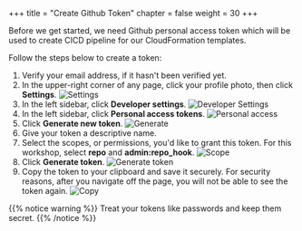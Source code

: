 +++
title = "Create Github Token"
chapter = false
weight = 30
+++

Before we get started, we need Github personal access token which will be used to create CICD pipeline for our CloudFormation templates.

Follow the steps below to create a token:

1. Verify your email address, if it hasn't been verified yet.
2. In the upper-right corner of any page, click your profile photo, then click **Settings**.
![Settings](/images/github-settings.png)
3. In the left sidebar, click **Developer settings**.
![Developer Settings](/images/github-devsettings.png)
4. In the left sidebar, click **Personal access tokens**.
![Personal access](/images/github-personal-access.png)
5. Click **Generate new token**.
![Generate](/images/github-generate-token.png)
6. Give your token a descriptive name.
7. Select the scopes, or permissions, you'd like to grant this token. For this workshop, select **repo** and **admin:repo_hook**.
![Scope](/images/github-token-scope.gif)
8. Click **Generate token**.
![Generate token](/images/github-generate.png)
9. Copy the token to your clipboard and save it securely. For security reasons, after you navigate off the page, you will not be able to see the token again.
![Copy](/images/github-copy-token.png)

{{% notice warning %}}
Treat your tokens like passwords and keep them secret.
{{% /notice %}}

